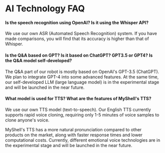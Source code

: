 # AI Technology FAQ

#### Is the speech recognition using OpenAI? Is it using the Whisper API?

We use our own ASR (Automated Speech Recognition) system. If you have made comparisons, you will find that its accuracy is higher than that of Whisper.

#### Is the Q&A based on GPT? Is it based on ChatGPT? GPT3.5 or GPT4? Is the Q&A model self-developed?

The Q&A part of our robot is mostly based on OpenAI's GPT-3.5 (ChatGPT). We plan to integrate GPT-4 into some advanced features. At the same time, our self-developed LLM (large language model) is in the experimental stage and will be launched in the near future.

#### What model is used for TTS? What are the features of MyShell's TTS?

We use our own TTS model (text-to-speech). Our English TTS currently supports rapid voice cloning, requiring only 1-5 minutes of voice samples to clone anyone's voice.

MyShell's TTS has a more natural pronunciation compared to other products on the market, along with faster response times and lower computational costs. Currently, different emotional voice technologies are in the experimental stage and will be launched in the near future.